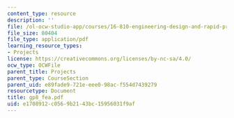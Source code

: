 ```yaml
---
content_type: resource
description: ''
file: /ol-ocw-studio-app/courses/16-810-engineering-design-and-rapid-prototyping-january-iap-2005/e1708912c0569b2143bc15956031f9af_gp8_fea.pdf
file_size: 80404
file_type: application/pdf
learning_resource_types:
- Projects
license: https://creativecommons.org/licenses/by-nc-sa/4.0/
ocw_type: OCWFile
parent_title: Projects
parent_type: CourseSection
parent_uid: e89fade9-721e-eee0-98ac-f554d7439279
resourcetype: Document
title: gp8_fea.pdf
uid: e1708912-c056-9b21-43bc-15956031f9af
---
```

